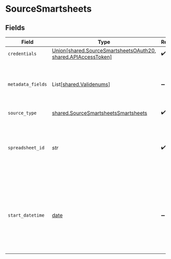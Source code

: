 # SourceSmartsheets


## Fields

| Field                                                                                                                              | Type                                                                                                                               | Required                                                                                                                           | Description                                                                                                                        | Example                                                                                                                            |
| ---------------------------------------------------------------------------------------------------------------------------------- | ---------------------------------------------------------------------------------------------------------------------------------- | ---------------------------------------------------------------------------------------------------------------------------------- | ---------------------------------------------------------------------------------------------------------------------------------- | ---------------------------------------------------------------------------------------------------------------------------------- |
| `credentials`                                                                                                                      | [Union[shared.SourceSmartsheetsOAuth20, shared.APIAccessToken]](../../models/shared/sourcesmartsheetsauthorizationmethod.md)       | :heavy_check_mark:                                                                                                                 | N/A                                                                                                                                |                                                                                                                                    |
| `metadata_fields`                                                                                                                  | List[[shared.Validenums](../../models/shared/validenums.md)]                                                                       | :heavy_minus_sign:                                                                                                                 | A List of available columns which metadata can be pulled from.                                                                     |                                                                                                                                    |
| `source_type`                                                                                                                      | [shared.SourceSmartsheetsSmartsheets](../../models/shared/sourcesmartsheetssmartsheets.md)                                         | :heavy_check_mark:                                                                                                                 | N/A                                                                                                                                |                                                                                                                                    |
| `spreadsheet_id`                                                                                                                   | *str*                                                                                                                              | :heavy_check_mark:                                                                                                                 | The spreadsheet ID. Find it by opening the spreadsheet then navigating to File > Properties                                        |                                                                                                                                    |
| `start_datetime`                                                                                                                   | [date](https://docs.python.org/3/library/datetime.html#date-objects)                                                               | :heavy_minus_sign:                                                                                                                 | Only rows modified after this date/time will be replicated. This should be an ISO 8601 string, for instance: `2000-01-01T13:00:00` | 2000-01-01T13:00:00                                                                                                                |
